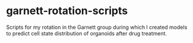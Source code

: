 # garnett-rotation-scripts
Scripts for my rotation in the Garnett group during which I created models to predict cell state distribution of organoids after drug treatment.
